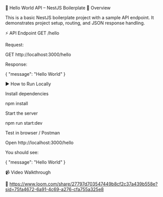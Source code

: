 🚀 Hello World API – NestJS Boilerplate
📌 Overview

This is a basic NestJS boilerplate project with a sample API endpoint.
It demonstrates project setup, routing, and JSON response handling.

⚡ API Endpoint
GET /hello

Request:

GET http://localhost:3000/hello


Response:

{
  "message": "Hello World"
}

▶️ How to Run Locally

Install dependencies

npm install


Start the server

npm run start:dev


Test in browser / Postman

Open http://localhost:3000/hello

You should see:

{ "message": "Hello World" }

📹 Video Walkthrough

🔗   https://www.loom.com/share/27797d703547449b8cf2c37a439b558e?sid=75fa4672-6a91-4c69-a276-cfa755a325e8
